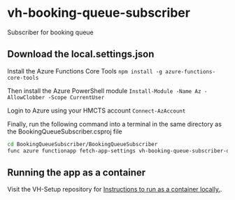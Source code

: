 # vh-booking-queue-subscriber

Subscriber for booking queue

## Download the local.settings.json

Install the Azure Functions Core Tools 
```npm install -g azure-functions-core-tools```

Then install the Azure PowerShell module
```Install-Module -Name Az -AllowClobber -Scope CurrentUser```

Login to Azure using your HMCTS account
```Connect-AzAccount```

Finally, run the following command into a terminal in the same directory as the BookingQueueSubscriber.csproj file

```bash
cd BookingQueueSubscriber/BookingQueueSubscriber
func azure functionapp fetch-app-settings vh-booking-queue-subscriber-dev
```

## Running the app as a container

Visit the VH-Setup repository for
[Instructions to run as a container locally.](https://github.com/hmcts/vh-setup/tree/main/docs/local-container-setup).

